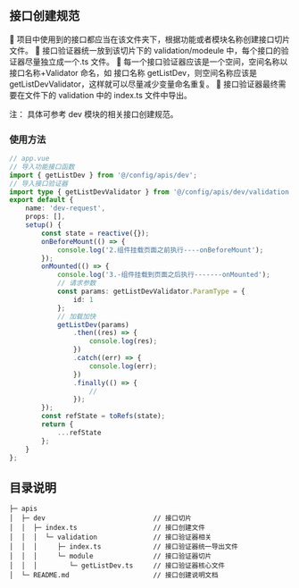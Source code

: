 <!--
 * @Descripttion: 接口创建规范
 * @version:
 * @Author: zhoukai
 * @Date: 2022-10-18 17:41:55
 * @LastEditors: zhoukai
 * @LastEditTime: 2023-03-27 17:47:49
-->

## 接口创建规范

🚀 项目中使用到的接口都应当在该文件夹下，根据功能或者模块名称创建接口切片文件。
🚀 接口验证器统一放到该切片下的 validation/modeule 中，每个接口的验证器尽量独立成一个.ts 文件。
🚀 每一个接口验证器应该是一个空间，空间名称以 接口名称+Validator 命名，如 接口名称 getListDev，则空间名称应该是 getListDevValidator，这样就可以尽量减少变量命名重复。
🚀 接口验证器最终需要在文件下的 validation 中的 index.ts 文件中导出。

注： 具体可参考 dev 模块的相关接口创建规范。

### 使用方法

```ts
// app.vue
// 导入功能接口函数
import { getListDev } from '@/config/apis/dev';
// 导入接口验证器
import type { getListDevValidator } from '@/config/apis/dev/validation';
export default {
    name: 'dev-request',
    props: [],
    setup() {
        const state = reactive({});
        onBeforeMount(() => {
            console.log('2.组件挂载页面之前执行----onBeforeMount');
        });
        onMounted(() => {
            console.log('3.-组件挂载到页面之后执行-------onMounted');
            // 请求参数
            const params: getListDevValidator.ParamType = {
                id: 1
            };
            // 加载加快
            getListDev(params)
                .then((res) => {
                    console.log(res);
                })
                .catch((err) => {
                    console.log(err);
                })
                .finally(() => {
                    //
                });
        });
        const refState = toRefs(state);
        return {
            ...refState
        };
    }
};
```

## 目录说明

```
├─ apis
│  ├─ dev                           // 接口切片
│  │  ├─ index.ts                   // 接口创建文件
│  │  │  └─ validation              // 接口验证器相关
│  │  │     ├─ index.ts             // 接口验证器统一导出文件
│  │  │     └─ module               // 接口验证器切片
│  │  │        └─ getListDev.ts     // 接口验证器核心文件
│  └─ README.md                     // 接口创建说明文档
```
